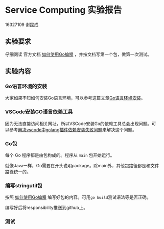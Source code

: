 # Service Computing 实验报告

16327109 谢昆成

## 实验要求

仔细阅读 官方文档 [如何使用Go编程](https://go-zh.org/doc/code.html) ，并按文档写第一个包，做第一次测试。

## 实验内容

### Go语言环境的安装

大家如果不知如何安装Go语言环境，可以参考这篇文章[Go语言环境安装](https://www.runoob.com/go/go-environment.html)。

### VSCode安装GO语言依赖工具

因为无法直接访问相关网址，所以VSCode安装Go的依赖工具总会出现问题。可以参考[解决vscode中golang插件依赖安装失败问题](https://www.jianshu.com/p/6293503522bc)来解决这个问题。

### Go包

每个 Go 程序都是由包构成的。程序从 `main` 包开始运行。

就像Java一样，Go需要在开头说明package。除main外，其他包路径都是和文件路径统一的。

### 编写stringutil包

按照 [如何使用Go编程](https://go-zh.org/doc/code.html) 编写好包的内容。可用`go build`测试语法等是否正确。

编写好后将responsibility推送到github上。

### 测试